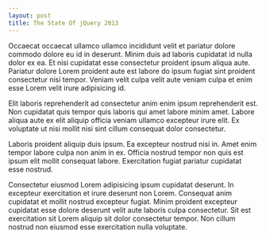 ```yaml
---
layout: post
title: The State Of jQuery 2013
---
```


Occaecat occaecat ullamco ullamco incididunt velit et pariatur dolore commodo dolore eu id in deserunt. Minim duis ad laboris cupidatat id nulla dolor ex ea. Et nisi cupidatat esse consectetur proident ipsum aliqua aute. Pariatur dolore Lorem proident aute est labore do ipsum fugiat sint proident consectetur nisi tempor. Veniam velit culpa velit aute veniam culpa et enim esse Lorem velit irure adipisicing id.

Elit laboris reprehenderit ad consectetur anim enim ipsum reprehenderit est. Non cupidatat quis tempor quis laboris qui amet labore minim amet. Labore aliqua aute ex elit aliquip officia veniam ullamco excepteur irure elit. Ex voluptate ut nisi mollit nisi sint cillum consequat dolor consectetur.

Laboris proident aliquip duis ipsum. Ea excepteur nostrud nisi in. Amet enim tempor labore culpa non anim in ex. Officia nostrud tempor non quis est ipsum elit mollit consequat labore. Exercitation fugiat pariatur cupidatat esse nostrud.

Consectetur eiusmod Lorem adipisicing ipsum cupidatat deserunt. In excepteur exercitation et irure deserunt non Lorem. Consequat anim cupidatat et mollit nostrud excepteur fugiat. Minim proident excepteur cupidatat esse dolore deserunt velit aute laboris culpa consectetur. Sit est exercitation sit Lorem aliquip sit dolor consectetur tempor. Non cillum nostrud non eiusmod esse exercitation nulla voluptate.


